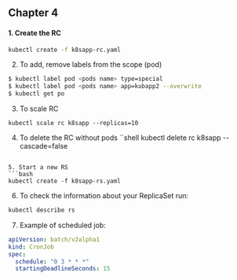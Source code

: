 ## Chapter 4

#### 1. Create the RC
```bash
kubectl create -f k8sapp-rc.yaml
```

2. To add, remove labels from the scope (pod)
``` bash
$ kubectl label pod <pods name> type=special
$ kubectl label pod <pods name> app=kubapp2 --overwrite
$ kubectl get po
```

3. To scale RC
```shell
kubectl scale rc k8sapp --replicas=10
```

4. To delete the RC without pods
``shell
kubectl delete rc k8sapp --cascade=false
```

5. Start a new RS
```bash
kubectl create -f k8sapp-rs.yaml
```

6. To check the information about your ReplicaSet run:
```bash
kubectl describe rs
```

7. Example of scheduled job:
```yaml 
apiVersion: batch/v2alpha1
kind: CronJob
spec:
  schedule: "0 3 * * *"
  startingDeadlineSeconds: 15
```

